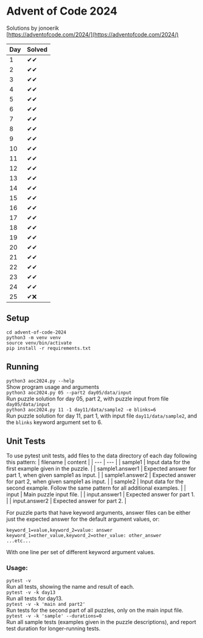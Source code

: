 # Advent of Code 2024
Solutions by jonoerik \
[https://adventofcode.com/2024/](https://adventofcode.com/2024/)

| Day | Solved |
| --- | --- |
| 1 | ✔✔ |
| 2 | ✔✔ |
| 3 | ✔✔ |
| 4 | ✔✔ |
| 5 | ✔✔ |
| 6 | ✔✔ |
| 7 | ✔✔ |
| 8 | ✔✔ |
| 9 | ✔✔ |
| 10 | ✔✔ |
| 11 | ✔✔ |
| 12 | ✔✔ |
| 13 | ✔✔ |
| 14 | ✔✔ |
| 15 | ✔✔ |
| 16 | ✔✔ |
| 17 | ✔✔ |
| 18 | ✔✔ |
| 19 | ✔✔ |
| 20 | ✔✔ |
| 21 | ✔✔ |
| 22 | ✔✔ |
| 23 | ✔✔ |
| 24 | ✔✔ |
| 25 | ✔❌ |

## Setup
```
cd advent-of-code-2024
python3 -m venv venv
source venv/bin/activate
pip install -r requirements.txt
```

## Running
`python3 aoc2024.py --help` \
Show program usage and arguments \
`python3 aoc2024.py 05 --part2 day05/data/input` \
Run puzzle solution for day 05, part 2, with puzzle input from file `day05/data/input` \
`python3 aoc2024.py 11 -1 day11/data/sample2 -e blinks=6` \
Run puzzle solution for day 11, part 1, with input file `day11/data/sample2`, and the `blinks` keyword argument set to 6.

## Unit Tests
To use pytest unit tests, add files to the data directory of each day following this pattern:
| filename | content |
| --- | --- |
| sample1 | Input data for the first example given in the puzzle. |
| sample1.answer1 | Expected answer for part 1, when given sample1 as input. |
| sample1.answer2 | Expected answer for part 2, when given sample1 as input. |
| sample2 | Input data for the second example. Follow the same pattern for all additional examples. |
| input | Main puzzle input file. |
| input.answer1 | Expected answer for part 1. |
| input.answer2 | Expected answer for part 2. |

For puzzle parts that have keyword arguments, answer files can be either just the expected answer for the default argument values, or:
```
keyword_1=value,keyword_2=value: answer
keyword_1=other_value,keyword_2=other_value: other_answer
...etc...
```
With one line per set of different keyword argument values.

### Usage:
`pytest -v` \
Run all tests, showing the name and result of each. \
`pytest -v -k day13` \
Run all tests for day13. \
`pytest -v -k 'main and part2'` \
Run tests for the second part of all puzzles, only on the main input file. \
`pytest -v -k 'sample' --durations=0` \
Run all sample tests (examples given in the puzzle descriptions), and report test duration for longer-running tests.

